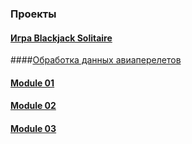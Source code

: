 ### Проекты
####  [Игра Blackjack Solitaire ](https://github.com/alazutina/BJS)
####[Обработка данных авиаперелетов](https://github.com/alazutina/dswa)
#### [Module 01](https://github.com/alazutina/Module-01)
#### [Module 02](https://github.com/alazutina/Module-02)
#### [Module 03](https://github.com/alazutina/Module-03)

